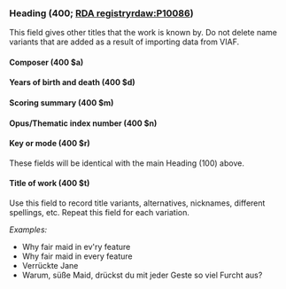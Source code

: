 ### Heading (400; [RDA registry](http://www.rdaregistry.info/Elements/w/#P10086)[rdaw:P10086](http://www.rdaregistry.info/Elements/w/#P10086))

This field gives other titles that the work is known by. Do not delete name variants that are added as a result of importing data from VIAF.

#### Composer (400 $a)

#### Years of birth and death (400 $d)

#### Scoring summary (400 $m)

#### Opus/Thematic index number (400 $n)

#### Key or mode (400 $r)

These fields will be identical with the main Heading (100) above.

#### Title of work (400 $t)

Use this field to record title variants, alternatives, nicknames, different spellings, etc. Repeat this field for each variation.

_Examples:_
- Why fair maid in ev'ry feature
- Why fair maid in every feature
- Verrückte Jane
- Warum, süße Maid, drückst du mit jeder Geste so viel Furcht aus?
